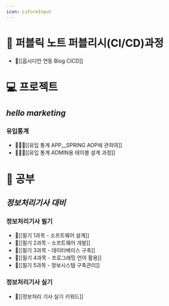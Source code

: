 ```yaml
---
icon: LiFormInput
---
```



# 📓 퍼블릭 노트 퍼블리시(CI/CD)과정
- 💜[[옵시디언 연동 Blog CICD]]

# 💻 프로젝트
## *hello marketing*
### 유입통계
- 👩‍👧‍👦[[유입 통계 APP__SPRING AOP에 관하여]]
- 👩‍👧‍👦[[유입 통계 ADMIN용 테이블 설계 과정]]

# 📕 공부

## *정보처리기사 대비*
### 정보처리기사 필기
- 🥈[[필기 1과목 - 소프트웨어 설계]]
- 🥈[[필기 2과목 - 소프트웨어 개발]]
- 🥈[[필기 3과목 - 데이터베이스 구축]]
- 🥈[[필기 4과목 - 프로그래밍 언어 활용]]
- 🥈[[필기 5과목 - 정보시스템 구축관리]]
### 정보처리기사 실기
- 🥇[[정보처리 기사 실기 키워드]]